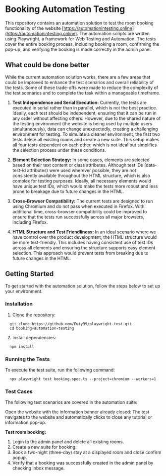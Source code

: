 # Booking Automation Testing
This repository contains an automation solution to test the room booking functionality of the website [https://automationintesting.online](https://automationintesting.online). The automation scripts are written using Playwright, a framework for Web Testing and Automation. The tests cover the entire booking process, including booking a room, confirming the pop-up, and verifying the booking is made correctly in the admin panel.

## What could be done better

While the current automation solution works, there are a few areas that could be improved to enhance the test scenarios and overall reliability of the tests. Some of these trade-offs were made to reduce the complexity of the test scenarios and to complete the task within a manageable timeframe.

1. **Test Independence and Serial Execution:**
  Currently, the tests are executed in serial rather than in parallel, which is not the best practice. Ideally, each test should be independent, ensuring that it can be run in any order without affecting others. However, due to the shared nature of the testing environment (the website is being used by multiple users simultaneously), data can change unexpectedly, creating a challenging environment for testing. To simulate a cleaner environment, the first two tests delete all existing rooms and create a new suite. This setup makes all four tests dependent on each other, which is not ideal but simplifies the selection process under these conditions.

2. **Element Selection Strategy:**
  In some cases, elements are selected based on their text content or class attributes. Although test IDs (data-test-id attributes) were used wherever possible, they are not consistently available throughout the HTML structure, which is also complex for testing purposes. Ideally, all necessary elements would have unique test IDs, which would make the tests more robust and less prone to breakage due to future changes in the HTML.

3. **Cross-Browser Compatibility:**
  The current tests are designed to run using Chromium and do not pass when executed in Firefox. With additional time, cross-browser compatibility could be improved to ensure that the tests run successfully across all major browsers, including Firefox.

4. **HTML Structure and Test Friendliness:**
  In an ideal scenario where we have control over the product development, the HTML structure would be more test-friendly. This includes having consistent use of test IDs across all elements and ensuring the structure supports easy element selection. This approach would prevent tests from breaking due to future changes in the HTML.


## Getting Started
To get started with the automation solution, follow the steps below to set up your environment.

### Installation
1. Clone the repository:

```
  git clone https://github.com/Futy99/playwright-test.git
  cd booking-automation-testing
```

2. Install dependencies:

```
  npm install
```

### Running the Tests
To execute the test suite, run the following command:

```
  npx playwright test booking.spec.ts --project=chromium --workers=1
```

### Test Cases
The following test scenarios are covered in the automation suite:

Open the website with the information banner already closed: The test navigates to the website and automatically clicks to close any tutorial or information pop-up.

**Test room booking:**

1. Login to the admin panel and delete all existing rooms.
2. Create a new suite for booking.
3. Book a two-night (three-day) stay at a displayed room and close confirm popup.
4. Verify that a booking was successfully created in the admin panel by checking inbox message.

